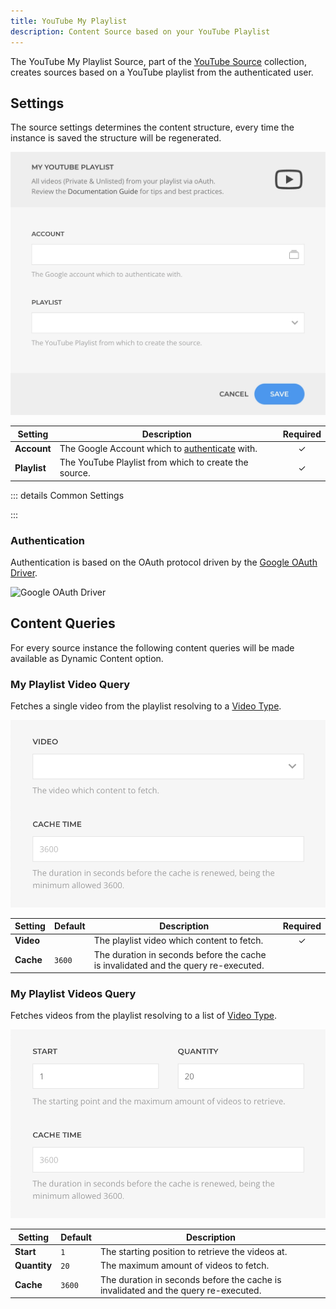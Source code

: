 ```yaml
---
title: YouTube My Playlist
description: Content Source based on your YouTube Playlist
---
```


<!--@include: ../../parts/provider-intro.md-->

The YouTube My Playlist Source, part of the [YouTube Source](../) collection, creates sources based on a YouTube playlist from the authenticated user.

## Settings

The source settings determines the content structure, every time the instance is saved the structure will be regenerated.

![My YouTube Playlist Source](../../assets/providers/youtube-myplaylist-config.webp)

| Setting | Description | Required |
| ------- | ----------- | :------: |
| **Account** | The Google Account which to [authenticate](#authentication) with. | &#x2713; |
| **Playlist** | The YouTube Playlist from which to create the source. | &#x2713; |

::: details Common Settings
<!--@include: ../../parts/provider-common-settings.md-->
:::

### Authentication

Authentication is based on the OAuth protocol driven by the [Google OAuth Driver](/essentials-for-yootheme-pro/auth/drivers/google-oauth).

![Google OAuth Driver](/essentials-for-yootheme-pro/auth/assets/driver/google-oauth.webp)

## Content Queries

For every source instance the following content queries will be made available as Dynamic Content option.

### My Playlist Video Query

Fetches a single video from the playlist resolving to a [Video Type](../#video-type).

![My YouTube Playlist Video Query](../../assets/providers/youtube-myplaylist-video.webp)

| Setting | Default | Description | Required |
| ------- | ------- | ----------- | :------: |
| **Video** | | The playlist video which content to fetch. | &#x2713; |
| **Cache** | `3600` | The duration in seconds before the cache is invalidated and the query re-executed. |

### My Playlist Videos Query

Fetches videos from the playlist resolving to a list of [Video Type](../#video-type).

![My YouTube Playlist Videos Query](../../assets/providers/youtube-myplaylist-videos.webp)

| Setting | Default | Description |
| ------- | ------- | ----------- |
| **Start** | `1` | The starting position to retrieve the videos at. |
| **Quantity** | `20` | The maximum amount of videos to fetch. |
| **Cache** | `3600` | The duration in seconds before the cache is invalidated and the query re-executed. |
